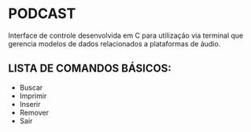 # PODCAST

Interface de controle desenvolvida em C para utilização via terminal que gerencia modelos de dados relacionados a plataformas de áudio.

## LISTA DE COMANDOS BÁSICOS:
* Buscar
* Imprimir
* Inserir
* Remover
* Sair